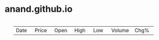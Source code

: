 # anand.github.io
# 
<head>


<!--table
	{mso-displayed-decimal-separator:"\.";
	mso-displayed-thousand-separator:"\,";}
.xl1518172
	{padding-top:1px;
	padding-right:1px;
	padding-left:1px;
	mso-ignore:padding;
	color:black;
	font-size:11.0pt;
	font-weight:400;
	font-style:normal;
	text-decoration:none;
	font-family:Calibri, sans-serif;
	mso-font-charset:0;
	mso-number-format:General;
	text-align:general;
	vertical-align:bottom;
	mso-background-source:auto;
	mso-pattern:auto;
	white-space:nowrap;}
.xl6318172
	{color:#66758A;
	font-size:11.0pt;
	font-weight:400;
	font-style:normal;
	text-decoration:none;
	font-family:"Segoe UI", sans-serif;
	mso-font-charset:0;
	mso-number-format:"\[ENG\]\[$-409\]d\\-mmm\\-yy\;\@";
	text-align:left;
	vertical-align:middle;
	border-top:none;
	border-right:none;
	border-bottom:1.0pt solid #E3EAF2;
	border-left:none;
	mso-background-source:auto;
	mso-pattern:auto;
	white-space:nowrap;
	padding-left:9px;
	mso-char-indent-count:1;}
.xl6418172
	{padding-top:1px;
	padding-right:1px;
	padding-left:1px;
	mso-ignore:padding;
	color:#66758A;
	font-size:11.0pt;
	font-weight:400;
	font-style:normal;
	text-decoration:none;
	font-family:"Segoe UI", sans-serif;
	mso-font-charset:0;
	mso-number-format:Fixed;
	text-align:center;
	vertical-align:middle;
	border-top:none;
	border-right:none;
	border-bottom:1.0pt solid #E3EAF2;
	border-left:none;
	mso-background-source:auto;
	mso-pattern:auto;
	white-space:nowrap;}
.xl6518172
	{padding-top:1px;
	padding-right:1px;
	padding-left:1px;
	mso-ignore:padding;
	color:#66758A;
	font-size:11.0pt;
	font-weight:400;
	font-style:normal;
	text-decoration:none;
	font-family:"Segoe UI", sans-serif;
	mso-font-charset:0;
	mso-number-format:General;
	text-align:center;
	vertical-align:middle;
	border-top:none;
	border-right:none;
	border-bottom:1.0pt solid #E3EAF2;
	border-left:none;
	mso-background-source:auto;
	mso-pattern:auto;
	white-space:nowrap;}
-->

</head>

<body>
<!--[if !excel]>&nbsp;&nbsp;<![endif]-->
<!--The following information was generated by Microsoft Office Excel's Publish
as Web Page wizard.-->
<!--If the same item is republished from Excel, all information between the DIV
tags will be replaced.-->
<!----------------------------->
<!--START OF OUTPUT FROM EXCEL PUBLISH AS WEB PAGE WIZARD -->
<!----------------------------->

<div id="book4_18172" align=center x:publishsource="Excel">

<table border=0 cellpadding=0 cellspacing=0 width=448 style='border-collapse:
 collapse;table-layout:fixed;width:336pt'>
 <col width=64 span=7 style='width:48pt'>
 <tr height=23 style='height:17.25pt'>
  <td height=23 class=xl6318172 width=64 style='height:17.25pt;width:48pt'>Date</td>
  <td class=xl6418172 width=64 style='width:48pt'>Price</td>
  <td class=xl6418172 width=64 style='width:48pt'>Open</td>
  <td class=xl6418172 width=64 style='width:48pt'>High</td>
  <td class=xl6418172 width=64 style='width:48pt'>Low</td>
  <td class=xl6518172 width=64 style='width:48pt'>Volume</td>
  <td class=xl6518172 width=64 style='width:48pt'>Chg%</td>
 </tr>
 <![if supportMisalignedColumns]>
 <tr height=0 style='display:none'>
  <td width=64 style='width:48pt'></td>
  <td width=64 style='width:48pt'></td>
  <td width=64 style='width:48pt'></td>
  <td width=64 style='width:48pt'></td>
  <td width=64 style='width:48pt'></td>
  <td width=64 style='width:48pt'></td>
  <td width=64 style='width:48pt'></td>
 </tr>
 <![endif]>
</table>

</div>


<!----------------------------->
<!--END OF OUTPUT FROM EXCEL PUBLISH AS WEB PAGE WIZARD-->
<!----------------------------->
</body>

